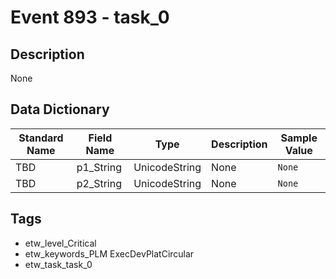 # Event 893 - task_0

## Description
None

## Data Dictionary
|Standard Name|Field Name|Type|Description|Sample Value|
|---|---|---|---|---|
|TBD|p1_String|UnicodeString|None|`None`|
|TBD|p2_String|UnicodeString|None|`None`|

## Tags
* etw_level_Critical
* etw_keywords_PLM ExecDevPlatCircular
* etw_task_task_0
